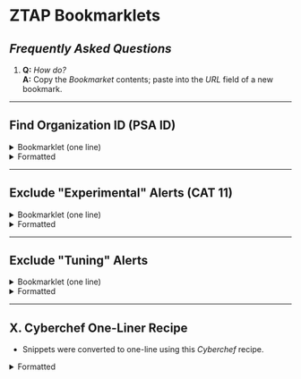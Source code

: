 # ZTAP Bookmarklets

## *Frequently Asked Questions*

1. **Q:** *How do?*<br>**A:** Copy the *Bookmarket* contents; paste into the *URL* field of a new bookmark.

* * *

## Find Organization ID (PSA ID)

<details><summary>Bookmarklet (one line)</summary>

```javascript
javascript:void((function() { function uEnc(str) { return encodeURIComponent(str).replace(/[!'()*]/g,(c) => `%${c.charCodeAt(0).toString(16).toUpperCase()}`) ;}; var uE = location.href; var uD = decodeURIComponent(location.href); var qStr = 'portal.threatanalytics.io/#/incidents?'; var param = ['cat 11 - experimental ioc']; var paramN = param.length; if (uE.indexOf(qStr) == -1) { alert('This is not a ZTAP queue (URL: \''+uE+'\').'); return ;}; for (var i = 0; i < paramN; i++) { oc = uD.indexOf(param[i]); if (oc >= 0) { alert('Experimental IOC (CAT 11) alerts are already excluded (' + oc + ' : \'' + param[i] + '\').'); return ;} ;}; nU = uE + '&' + uEnc('-Incident Category') + '=' + uEnc(param[0]); location.href = nU; })());
```

</details>

<details><summary>Formatted</summary>

```javascript
javascript:void((function(){
  var uE = location.href
  var qStr = 'portal.threatanalytics.io/#/incidents/'
  if (uE.indexOf(qStr) == -1) {
    alert('This is not a ZTAP alert (URL: \''+uE+'\').')
    return
  }
  var content = document.querySelectorAll('a[href*="Created=7days&Organization="]')
  var link = content[0].getAttribute('href') + '\n'
  var regexp = /(?<=Created=7days\&Organization\=)[a-zA-Z]+/g
  var match = link.match(regexp)
  var psaid = match['0']
  alert(psaid)
})());
```

</details>

* * *

## Exclude "Experimental" Alerts (CAT 11)

<details><summary>Bookmarklet (one line)</summary>

```javascript
javascript:void((function() { function uEnc(str) { return encodeURIComponent(str).replace(/[!'()*]/g,(c) => `%${c.charCodeAt(0).toString(16).toUpperCase()}`) ;}; var uE = location.href; var uD = decodeURIComponent(location.href); var qStr = 'portal.threatanalytics.io/#/incidents?'; var param = ['cat 11 - experimental ioc']; var paramN = param.length; if (uE.indexOf(qStr) == -1) { alert('This is not a ZTAP queue (URL: \''+uE+'\').'); return ;}; for (var i = 0; i < paramN; i++) { oc = uD.indexOf(param[i]); if (oc >= 0) { alert('Experimental IOC (CAT 11) alerts are already excluded (' + oc + ' : \'' + param[i] + '\').'); return ;} ;}; nU = uE + '&' + uEnc('-Incident Category') + '=' + uEnc(param[0]); location.href = nU; })());
```

</details>

<details><summary>Formatted</summary>

```javascript
javascript:void((function(){
  function uEnc(str) {
    return encodeURIComponent(str).replace(/[!'()*]/g,(c) => `%${c.charCodeAt(0).toString(16).toUpperCase()}`)
    }
  var uE = location.href
  var uD = decodeURIComponent(location.href)
  var qStr = 'portal.threatanalytics.io/#/incidents?'
  var param = ['cat 11 - experimental ioc']
  var paramN = param.length
  if (uE.indexOf(qStr) == -1) {
    alert('This is not a ZTAP queue (URL: \''+uE+'\').')
    return
  }
  for (var i = 0; i < paramN; i++) {
    oc = uD.indexOf(param[i])
    if (oc >= 0) {
      alert('Experimental IOC (CAT 11) alerts are already excluded (' + oc + ' : \'' + param[i] + '\').')
      return
    }
  }
  nU = uE + '&' + uEnc('-Incident Category') + '=' + uEnc(param[0])
  location.href = nU
})());
```

</details>

* * *

## Exclude "Tuning" Alerts

<details><summary>Bookmarklet (one line)</summary>

```js
javascript:void((function() { function uEnc(str) { return encodeURIComponent(str).replace(/[!'()*]/g,(c) => `%${c.charCodeAt(0).toString(16).toUpperCase()}`) ;}; var uE = location.href; var uD = decodeURIComponent(location.href); var qStr = 'portal.threatanalytics.io/#/incidents?'; var param = ['product tuning %28criticalstart mdr%29', 'product tuning (criticalstart mdr)']; var paramN = param.length; if (uE.indexOf(qStr) == -1) { alert('This is not a ZTAP queue (URL: \''+uE+'\').'); return ;}; for (var i = 0; i < paramN; i++) { oc = uD.indexOf(param[i]); if (oc >= 0) { alert('Tuning events are already excluded (' + oc + ' : \'' + param[i] + '\').'); return ;} ;}; nU = uE + '&' + uEnc('-~Assigned Escalation Path') + '=' + uEnc(param[0]);location.href = nU; })());
```

</details>

<details><summary>Formatted</summary>

```javascript
javascript:void((function(){
  function uEnc(str) {
    return encodeURIComponent(str).replace(/[!'()*]/g,(c) => `%${c.charCodeAt(0).toString(16).toUpperCase()}`)
  }
  var uE = location.href
  var uD = decodeURIComponent(location.href)
  var qStr = 'portal.threatanalytics.io/#/incidents?'
  var param = ['product tuning %28criticalstart mdr%29', 'product tuning (criticalstart mdr)']
  var paramN = param.length
  if (uE.indexOf(qStr) == -1) {
    alert('This is not a ZTAP queue (URL: \''+uE+'\').')
    return
  }
  for (var i = 0; i < paramN; i++) {
    oc = uD.indexOf(param[i])
    if (oc >= 0) {
      alert('Tuning events are already excluded (' + oc + ' : \'' + param[i] + '\').')
      return 
    }
  }
  nU = uE + '&' + uEnc('-~Assigned Escalation Path') + '=' + uEnc(param[0]);location.href = nU
})());
```

</details>

* * *

## X. Cyberchef One-Liner Recipe

* Snippets were converted to one-line using this *Cyberchef* recipe.

<details><summary>Formatted</summary>

```json
[
  { "op": "Find / Replace",
    "args": [{ "option": "Regex", "string": "(\\s+)?[{]\\n\\s+" }, " { ", true, false, true, false] },
  { "op": "Find / Replace",
    "args": [{ "option": "Regex", "string": "(\\s+)?\\n\\s+}" }, " ;}", true, false, true, false] },
  { "op": "Find / Replace",
    "args": [{ "option": "Regex", "string": "(\\s+)?\\n(\\s+)?" }, "; ", true, false, true, false] }
]
```

</details>
